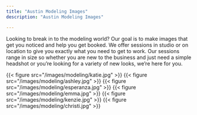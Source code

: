 ```yaml
---
title: "Austin Modeling Images"
description: "Austin Modeling Images"

---
```


Looking to break in to the modeling world? Our goal is to make images that get you noticed and help you get booked. We offer sessions in studio or on location to give you exactly what you need to get to work. Our sessions range in size so whether you are new to the business and just need a simple headshot or you’re looking for a variety of new looks, we’re here for you.

{{< figure src="/images/modeling/katie.jpg" >}}
{{< figure src="/images/modeling/ashley.jpg" >}}
{{< figure src="/images/modeling/esperanza.jpg" >}}
{{< figure src="/images/modeling/emma.jpg" >}}
{{< figure src="/images/modeling/kenzie.jpg" >}}
{{< figure src="/images/modeling/christi.jpg" >}}


